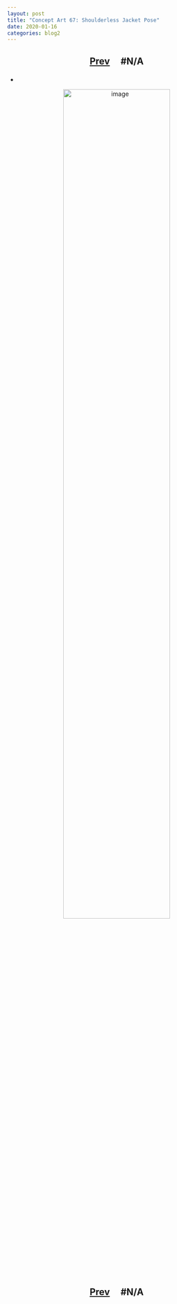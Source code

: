 ```yaml
---
layout: post
title: "Concept Art 67: Shoulderless Jacket Pose"
date: 2020-01-16
categories: blog2
---
```


<h2>
  <p style="text-align:center;">
    <a href="/wingsofthechorus/archive/2020/01/06/conceptart66">Prev</a>
    &nbsp;&nbsp;&nbsp;
#N/A
  </p>
</h2>

-

<p style="text-align:center;">
  <img src="/wingsofthechorus/images/conceptart/ca67.png" width="70%" alt="image"/>
</p>

<h2>
  <p style="text-align:center;">
    <a href="/wingsofthechorus/archive/2020/01/06/conceptart66">Prev</a>
    &nbsp;&nbsp;&nbsp;
#N/A
  </p>
</h2>
